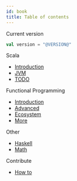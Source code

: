 ```yaml
---
id: book
title: Table of contents
---
```


Current version

```scala
val version = "@VERSION@"
```

Scala

* [Introduction](https://niqdev.github.io/scala-fp/docs/scala)
* [JVM](https://niqdev.github.io/scala-fp/docs/jvm)
* [TODO](https://niqdev.github.io/scala-fp/docs/scala-todo)

Functional Programming

* [Introduction](https://niqdev.github.io/scala-fp/docs/fp-intro)
* [Advanced](https://niqdev.github.io/scala-fp/docs/fp-advanced)
* [Ecosystem](https://niqdev.github.io/scala-fp/docs/fp-ecosystem)
* [More](https://niqdev.github.io/scala-fp/docs/fp-more)

Other

* [Haskell](https://niqdev.github.io/scala-fp/docs/haskell)
* [Math](https://niqdev.github.io/scala-fp/docs/math)

Contribute

* [How to](https://niqdev.github.io/scala-fp/docs/contribute)

